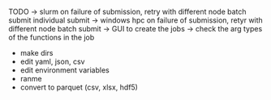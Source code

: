 

TODO
-> slurm
    on failure of submission, retry with different node
    batch submit
    individual submit
-> windows hpc
    on failure of submission, retyr with different node
    batch submit
-> GUI to create the jobs
-> check the arg types of the functions in the job 

- make dirs
- edit yaml, json, csv
- edit environment variables
- ranme
- convert to parquet (csv, xlsx, hdf5)